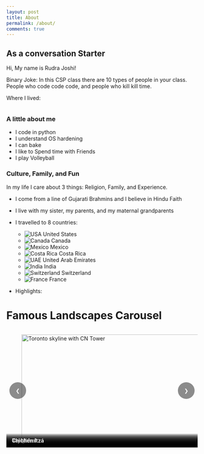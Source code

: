 ```yaml
---
layout: post
title: About
permalink: /about/
comments: true
---
```


## As a conversation Starter
Hi, My name is Rudra Joshi!

Binary Joke: In this CSP class there are 10 types of people in your class. People who code code code, and people who kill kill time. 



Where I lived:
<style>
    /* Style looks pretty compact, 
       - grid-container and grid-item are referenced the code 
    */
    .grid-container {
        display: grid;
        grid-template-columns: repeat(auto-fill, minmax(150px, 1fr)); /* Dynamic columns */
        gap: 10px;
    }
    .grid-item {
        text-align: center;
    }
    .grid-item img {
        width: 100%;
        height: 100px; /* Fixed height for uniformity */
        object-fit: contain; /* Ensure the image fits within the fixed height */
    }
    .grid-item p {
        margin: 5px 0; /* Add some margin for spacing */
    }

    .image-gallery {
        display: flex;
        flex-wrap: nowrap;
        overflow-x: auto;
        gap: 10px;
        }

    .image-gallery img {
        max-height: 150px;
        object-fit: cover;
        border-radius: 5px;
    }
</style>

<!-- This grid_container class is used by CSS styling and the id is used by JavaScript connection -->
<div class="grid-container" id="grid_container">
    <!-- content will be added here by JavaScript -->
</div>

<script>
    // 1. Make a connection to the HTML container defined in the HTML div
    var container = document.getElementById("grid_container"); // This container connects to the HTML div

    // 2. Define a JavaScript object for our http source and our data rows for the Living in the World grid
    var http_source = "https://upload.wikimedia.org/wikipedia/commons/";
    var living_in_the_world = [
        {"flag": "0/01/Flag_of_California.svg", "greeting": "I never moved from here", "description": "California - forever"},
        {"flag": "4/41/Flag_of_India.svg", "greeting": "I dont exactly live here but I visit annually for 2 weeks", "description": "India"},
       
    ];

    // 3a. Consider how to update style count for size of container
    // The grid-template-columns has been defined as dynamic with auto-fill and minmax

    // 3b. Build grid items inside of our container for each row of data
    for (const location of living_in_the_world) {
        // Create a "div" with "class grid-item" for each row
        var gridItem = document.createElement("div");
        gridItem.className = "grid-item";  // This class name connects the gridItem to the CSS style elements
        // Add "img" HTML tag for the flag
        var img = document.createElement("img");
        img.src = http_source + location.flag; // concatenate the source and flag
        img.alt = location.flag + " Flag"; // add alt text for accessibility

        // Add "p" HTML tag for the description
        var description = document.createElement("p");
        description.textContent = location.description; // extract the description

        // Add "p" HTML tag for the greeting
        var greeting = document.createElement("p");
        greeting.textContent = location.greeting;  // extract the greeting

        // Append img and p HTML tags to the grid item DIV
        gridItem.appendChild(img);
        gridItem.appendChild(description);
        gridItem.appendChild(greeting);

        // Append the grid item DIV to the container DIV
        container.appendChild(gridItem);
    }
</script>

### A little about me

- I code in python
- I understand OS hardening
- I can bake
- I like to Spend time with Friends
- I play Volleyball

### Culture, Family, and Fun

In my life I care about 3 things: Religion, Family, and Experience.

- I come from a line of Gujarati Brahmins and I believe in Hindu Faith
- I live with my sister, my parents, and my maternal grandparents
- I travelled to 8 countries:
    - ![USA](https://cdnjs.cloudflare.com/ajax/libs/twemoji/14.0.2/72x72/1f1fa-1f1f8.png) United States  
    - ![Canada](https://cdnjs.cloudflare.com/ajax/libs/twemoji/14.0.2/72x72/1f1e8-1f1e6.png) Canada  
    - ![Mexico](https://cdnjs.cloudflare.com/ajax/libs/twemoji/14.0.2/72x72/1f1f2-1f1fd.png) Mexico  
    - ![Costa Rica](https://cdnjs.cloudflare.com/ajax/libs/twemoji/14.0.2/72x72/1f1e8-1f1f7.png) Costa Rica  
    - ![UAE](https://cdnjs.cloudflare.com/ajax/libs/twemoji/14.0.2/72x72/1f1e6-1f1ea.png) United Arab Emirates  
    - ![India](https://cdnjs.cloudflare.com/ajax/libs/twemoji/14.0.2/72x72/1f1ee-1f1f3.png) India  
    - ![Switzerland](https://cdnjs.cloudflare.com/ajax/libs/twemoji/14.0.2/72x72/1f1e8-1f1ed.png) Switzerland  
    - ![France](https://cdnjs.cloudflare.com/ajax/libs/twemoji/14.0.2/72x72/1f1eb-1f1f7.png) France  

- Highlights:
# Famous Landscapes Carousel

<style>
  .carousel {
    position: relative;
    max-width: 900px;
    margin: 0 auto 1rem;
    overflow: hidden;
    border-radius: 12px;
  }
  .carousel__track {
    display: flex;
    transition: transform 300ms ease-in-out;
    will-change: transform;
  }
  .carousel__slide {
    min-width: 100%;
    user-select: none;
  }
  .carousel__slide img {
    display: block;
    width: 100%;
    height: auto;
    aspect-ratio: 16/9; /* keeps layout stable */
    object-fit: cover;
  }
  .carousel__caption {
    position: absolute;
    left: 0; right: 0; bottom: 0;
    background: linear-gradient(transparent, rgba(0,0,0,.6));
    color: #fff;
    padding: .6rem .9rem;
    font-weight: 600;
    text-shadow: 0 1px 2px rgba(0,0,0,.6);
  }
  .carousel__btn {
    position: absolute;
    top: 50%;
    transform: translateY(-50%);
    border: 0;
    background: rgba(0,0,0,.45);
    color: #fff;
    width: 44px; height: 44px;
    border-radius: 50%;
    cursor: pointer;
  }
  .carousel__btn:hover { background: rgba(0,0,0,.6); }
  .carousel__btn:focus { outline: 2px solid #fff; outline-offset: 2px; }
  .carousel__btn--prev { left: .5rem; }
  .carousel__btn--next { right: .5rem; }
  .carousel__dots {
    display: flex; gap: .4rem; justify-content: center; margin: .5rem 0 0;
  }
  .carousel__dot {
    width: 10px; height: 10px; border-radius: 50%;
    background: #bbb; border: 0; cursor: pointer;
  }
  .carousel__dot[aria-current="true"] { background: #333; }
</style>

<div class="carousel" id="landscapes" aria-roledescription="carousel">
  <div class="carousel__track">
    <figure class="carousel__slide" aria-roledescription="slide" aria-label="1 of 7">
      <img src="https://upload.wikimedia.org/wikipedia/commons/c/cb/Toronto_Skyline_2020.jpg" alt="Toronto skyline with CN Tower" loading="lazy">
      <figcaption class="carousel__caption">Toronto</figcaption>
    </figure>
    <figure class="carousel__slide" aria-roledescription="slide" aria-label="2 of 7">
      <img src="https://upload.wikimedia.org/wikipedia/commons/9/93/Burj_Khalifa_%28April_2015%29.jpg" alt="Burj Khalifa in Dubai" loading="lazy">
      <figcaption class="carousel__caption">Dubai</figcaption>
    </figure>
    <figure class="carousel__slide" aria-roledescription="slide" aria-label="3 of 7">
      <img src="https://upload.wikimedia.org/wikipedia/commons/f/f3/Monteverde_Cloud_Forest_Costa_Rica.jpg" alt="Monteverde Cloud Forest canopy" loading="lazy">
      <figcaption class="carousel__caption">Monteverde</figcaption>
    </figure>
    <figure class="carousel__slide" aria-roledescription="slide" aria-label="4 of 7">
      <img src="https://upload.wikimedia.org/wikipedia/commons/a/a8/Tour_Eiffel_Wikimedia_Commons.jpg" alt="Eiffel Tower in Paris" loading="lazy">
      <figcaption class="carousel__caption">Paris</figcaption>
    </figure>
    <figure class="carousel__slide" aria-roledescription="slide" aria-label="5 of 7">
      <img src="https://upload.wikimedia.org/wikipedia/commons/3/3a/Jungfrau_summit.jpg" alt="Jungfrau summit, Swiss Alps" loading="lazy">
      <figcaption class="carousel__caption">Jungfrau</figcaption>
    </figure>
    <figure class="carousel__slide" aria-roledescription="slide" aria-label="6 of 7">
      <img src="https://upload.wikimedia.org/wikipedia/commons/d/da/Taj-Mahal.jpg" alt="Taj Mahal reflected in pool" loading="lazy">
      <figcaption class="carousel__caption">Taj Mahal</figcaption>
    </figure>
    <figure class="carousel__slide" aria-roledescription="slide" aria-label="7 of 7">
      <img src="https://upload.wikimedia.org/wikipedia/commons/9/9a/Chichen_Itza_3.jpg" alt="El Castillo pyramid at Chichen Itza" loading="lazy">
      <figcaption class="carousel__caption">Chichén Itzá</figcaption>
    </figure>
  </div>

  <button class="carousel__btn carousel__btn--prev" aria-label="Previous slide" type="button">&#10094;</button>
  <button class="carousel__btn carousel__btn--next" aria-label="Next slide" type="button">&#10095;</button>
</div>

<div class="carousel__dots" data-for="landscapes" aria-label="Slide navigation"></div>

<script>
(function () {
  const root = document.getElementById('landscapes');
  const track = root.querySelector('.carousel__track');
  const slides = Array.from(track.children);
  const prevBtn = root.querySelector('.carousel__btn--prev');
  const nextBtn = root.querySelector('.carousel__btn--next');
  const dotsWrap = document.querySelector('.carousel__dots[data-for="landscapes"]');

  let index = 0;
  const last = slides.length - 1;

  // Build dots
  slides.forEach((_, i) => {
    const b = document.createElement('button');
    b.className = 'carousel__dot';
    b.type = 'button';
    b.setAttribute('aria-label', 'Go to slide ' + (i + 1));
    b.addEventListener('click', () => go(i));
    dotsWrap.appendChild(b);
  });

  const dots = Array.from(dotsWrap.children);

  function update() {
    track.style.transform = `translateX(${-index * 100}%)`;
    dots.forEach((d, i) => d.setAttribute('aria-current', i === index ? 'true' : 'false'));
    slides.forEach((s, i) => s.setAttribute('aria-label', `${i + 1} of ${slides.length}`));
  }

  function go(i) {
    index = (i + slides.length) % slides.length;
    update();
  }

  prevBtn.addEventListener('click', () => go(index - 1));
  nextBtn.addEventListener('click', () => go(index + 1));

  // Keyboard support
  root.setAttribute('tabindex', '0');
  root.addEventListener('keydown', (e) => {
    if (e.key === 'ArrowLeft') go(index - 1);
    if (e.key === 'ArrowRight') go(index + 1);
  });

  // Touch swipe
  let startX = null;
  root.addEventListener('touchstart', (e) => { startX = e.touches[0].clientX; }, { passive: true });
  root.addEventListener('touchmove', (e) => {
    if (startX === null) return;
    const dx = e.touches[0].clientX - startX;
    if (Math.abs(dx) > 40) {
      go(index + (dx < 0 ? 1 : -1));
      startX = null;
    }
  }, { passive: true });

  // Auto-advance (optional): uncomment to enable
  // setInterval(() => go(index + 1), 5000);

  // init
  update();
})();
</script>

